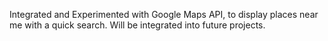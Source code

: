 Integrated and Experimented with Google Maps API, to display places near me with a quick search. Will be integrated into future projects.
